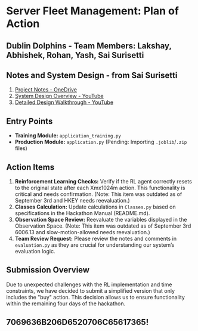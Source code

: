 # Server Fleet Management: Plan of Action

## Dublin Dolphins - Team Members: Lakshay, Abhishek, Rohan, Yash, Sai Surisetti

## Notes and System Design - from Sai Surisetti
1. [Project Notes - OneDrive](https://1drv.ms/u/s!Ajm45BTpMJpugdpI1rtgeF7TengtdQ)
2. [System Design Overview - YouTube](https://www.youtube.com/watch?v=aj-61DBfSp0)
3. [Detailed Design Walkthrough - YouTube](https://www.youtube.com/watch?v=B--_B9ZiLAc)

## Entry Points
- **Training Module:** `application_training.py`
- **Production Module:** `application.py` (Pending: Importing `.joblib`/`.zip` files)

## Action Items
1. **Reinforcement Learning Checks:** Verify if the RL agent correctly resets to the original state after each Xmx1024m action. This functionality is critical and needs confirmation. (Note: This item was outdated as of September 3rd and HKEY needs reevaluation.)
2. **Classes Calculation:** Update calculations in `Classes.py` based on specifications in the Hackathon Manual (README.md).
3. **Observation Space Review:** Reevaluate the variables displayed in the Observation Space. (Note: This item was outdated as of September 3rd 6006.13 and slow-motion-allowed needs reevaluation.)
4. **Team Review Request:** Please review the notes and comments in `evaluation.py` as they are crucial for understanding our system’s evaluation logic.

## Submission Overview
Due to unexpected challenges with the RL implementation and time constraints, we have decided to submit a simplified version that only includes the "buy" action. This decision allows us to ensure functionality within the remaining four days of the hackathon.

## 7069636B206D6520706C65617365!
